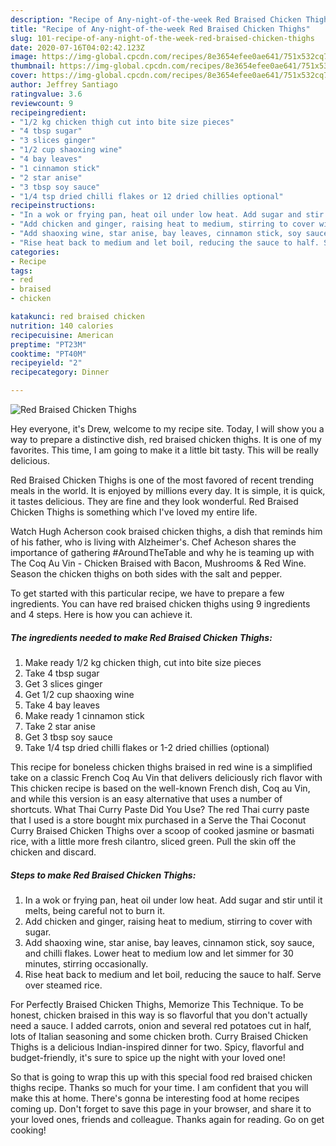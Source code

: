 ```yaml
---
description: "Recipe of Any-night-of-the-week Red Braised Chicken Thighs"
title: "Recipe of Any-night-of-the-week Red Braised Chicken Thighs"
slug: 101-recipe-of-any-night-of-the-week-red-braised-chicken-thighs
date: 2020-07-16T04:02:42.123Z
image: https://img-global.cpcdn.com/recipes/8e3654efee0ae641/751x532cq70/red-braised-chicken-thighs-recipe-main-photo.jpg
thumbnail: https://img-global.cpcdn.com/recipes/8e3654efee0ae641/751x532cq70/red-braised-chicken-thighs-recipe-main-photo.jpg
cover: https://img-global.cpcdn.com/recipes/8e3654efee0ae641/751x532cq70/red-braised-chicken-thighs-recipe-main-photo.jpg
author: Jeffrey Santiago
ratingvalue: 3.6
reviewcount: 9
recipeingredient:
- "1/2 kg chicken thigh cut into bite size pieces"
- "4 tbsp sugar"
- "3 slices ginger"
- "1/2 cup shaoxing wine"
- "4 bay leaves"
- "1 cinnamon stick"
- "2 star anise"
- "3 tbsp soy sauce"
- "1/4 tsp dried chilli flakes or 12 dried chillies optional"
recipeinstructions:
- "In a wok or frying pan, heat oil under low heat. Add sugar and stir until it melts, being careful not to burn it."
- "Add chicken and ginger, raising heat to medium, stirring to cover with sugar."
- "Add shaoxing wine, star anise, bay leaves, cinnamon stick, soy sauce, and chilli flakes. Lower heat to medium low and let simmer for 30 minutes, stirring occasionally."
- "Rise heat back to medium and let boil, reducing the sauce to half. Serve over steamed rice."
categories:
- Recipe
tags:
- red
- braised
- chicken

katakunci: red braised chicken 
nutrition: 140 calories
recipecuisine: American
preptime: "PT23M"
cooktime: "PT40M"
recipeyield: "2"
recipecategory: Dinner

---
```



![Red Braised Chicken Thighs](https://img-global.cpcdn.com/recipes/8e3654efee0ae641/751x532cq70/red-braised-chicken-thighs-recipe-main-photo.jpg)

Hey everyone, it's Drew, welcome to my recipe site. Today, I will show you a way to prepare a distinctive dish, red braised chicken thighs. It is one of my favorites. This time, I am going to make it a little bit tasty. This will be really delicious.

Red Braised Chicken Thighs is one of the most favored of recent trending meals in the world. It is enjoyed by millions every day. It is simple, it is quick, it tastes delicious. They are fine and they look wonderful. Red Braised Chicken Thighs is something which I've loved my entire life.

Watch Hugh Acherson cook braised chicken thighs, a dish that reminds him of his father, who is living with Alzheimer&#39;s. Chef Acheson shares the importance of gathering #AroundTheTable and why he is teaming up with The Coq Au Vin - Chicken Braised with Bacon, Mushrooms &amp; Red Wine. Season the chicken thighs on both sides with the salt and pepper.


To get started with this particular recipe, we have to prepare a few ingredients. You can have red braised chicken thighs using 9 ingredients and 4 steps. Here is how you can achieve it.

<!--inarticleads1-->

##### The ingredients needed to make Red Braised Chicken Thighs:

1. Make ready 1/2 kg chicken thigh, cut into bite size pieces
1. Take 4 tbsp sugar
1. Get 3 slices ginger
1. Get 1/2 cup shaoxing wine
1. Take 4 bay leaves
1. Make ready 1 cinnamon stick
1. Take 2 star anise
1. Get 3 tbsp soy sauce
1. Take 1/4 tsp dried chilli flakes or 1-2 dried chillies (optional)


This recipe for boneless chicken thighs braised in red wine is a simplified take on a classic French Coq Au Vin that delivers deliciously rich flavor with This chicken recipe is based on the well-known French dish, Coq au Vin, and while this version is an easy alternative that uses a number of shortcuts. What Thai Curry Paste Did You Use? The red Thai curry paste that I used is a store bought mix purchased in a Serve the Thai Coconut Curry Braised Chicken Thighs over a scoop of cooked jasmine or basmati rice, with a little more fresh cilantro, sliced green. Pull the skin off the chicken and discard. 

<!--inarticleads2-->

##### Steps to make Red Braised Chicken Thighs:

1. In a wok or frying pan, heat oil under low heat. Add sugar and stir until it melts, being careful not to burn it.
1. Add chicken and ginger, raising heat to medium, stirring to cover with sugar.
1. Add shaoxing wine, star anise, bay leaves, cinnamon stick, soy sauce, and chilli flakes. Lower heat to medium low and let simmer for 30 minutes, stirring occasionally.
1. Rise heat back to medium and let boil, reducing the sauce to half. Serve over steamed rice.


For Perfectly Braised Chicken Thighs, Memorize This Technique. To be honest, chicken braised in this way is so flavorful that you don&#39;t actually need a sauce. I added carrots, onion and several red potatoes cut in half, lots of Italian seasoning and some chicken broth. Curry Braised Chicken Thighs is a delicious Indian-inspired dinner for two. Spicy, flavorful and budget-friendly, it&#39;s sure to spice up the night with your loved one! 

So that is going to wrap this up with this special food red braised chicken thighs recipe. Thanks so much for your time. I am confident that you will make this at home. There's gonna be interesting food at home recipes coming up. Don't forget to save this page in your browser, and share it to your loved ones, friends and colleague. Thanks again for reading. Go on get cooking!
